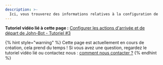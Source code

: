 ```yaml
---
description: >-
  Ici, vous trouverez des informations relatives à la configuration de la langue d'affichage de John-Bot.
---
```


**Tutoriel vidéo lié à cette page :** [Configurer les actions d'arrivée et de départ de John-Bot - Tutoriel #3](https://youtu.be/XjmHGtcgMwU)

{% hint style="warning" %}
Cette page est actuellement en cours de création, cela prend du temps ! Si vous avez une question, regardez le tutoriel vidéo lié ou contactez nous : [comment nous contacter ?](../../contact.md)
{% endhint %}